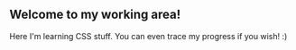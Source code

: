 ## Welcome to my working area!
Here I'm learning CSS stuff. You can even trace my progress if you wish! :)
